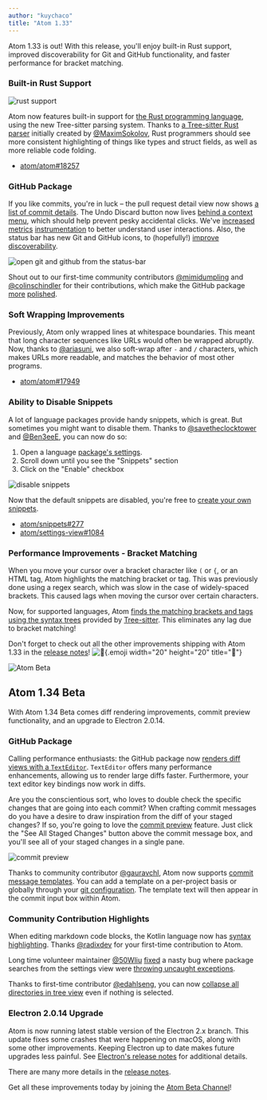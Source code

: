 ```yaml
---
author: "kuychaco"
title: "Atom 1.33"
---
```


Atom 1.33 is out! With this release, you'll enjoy built-in Rust support, improved discoverability for Git and GitHub functionality, and faster performance for bracket matching.

<!--more-->

### Built-in Rust Support

![rust support](/assets/images/user-images.githubusercontent.com/378023/47344983-a5f53c00-d6e4-11e8-98df-810e9df2277a.png)

Atom now features built-in support for [the Rust programming language](https://www.rust-lang.org/), using the new Tree-sitter parsing system. Thanks to [a Tree-sitter Rust parser](https://github.com/tree-sitter/tree-sitter-rust) initially created by [@MaximSokolov](https://github.com/MaximSokolov), Rust programmers should see more consistent highlighting of things like types and struct fields, as well as more reliable code folding.

- [atom/atom#18257](https://github.com/atom/atom/pull/18257)

### GitHub Package

If you like commits, you're in luck – the pull request detail view now shows [a list of commit details](https://github.com/atom/github/pull/1684). The Undo Discard button now lives [behind a context menu](https://github.com/atom/github/pull/1702), which should help prevent pesky accidental clicks. We've [increased](https://github.com/atom/github/pull/1694) [metrics](https://github.com/atom/github/pull/1685) [instrumentation](https://github.com/atom/github/pull/1744) to better understand user interactions. Also, the status bar has new Git and GitHub icons, to (hopefully!) [improve discoverability](https://github.com/atom/github/pull/1704).

![open git and github from the status-bar](/assets/images/user-images.githubusercontent.com/378023/47344982-a5f53c00-d6e4-11e8-94f1-fb4c29f9b3a8.png)

Shout out to our first-time community contributors [@mimidumpling](https://github.com/mimidumpling) and [@colinschindler](https://github.com/colinschindler) for their contributions, which make the GitHub package [more](https://github.com/atom/github/pull/1731) [polished](https://github.com/atom/github/pull/1711).

### Soft Wrapping Improvements

Previously, Atom only wrapped lines at whitespace boundaries. This meant that long character sequences like URLs would often be wrapped abruptly. Now, thanks to [@ariasuni](https://github.com/ariasuni), we also soft-wrap after `-` and `/` characters, which makes URLs more readable, and matches the behavior of most other programs.

- [atom/atom#17949](https://github.com/atom/atom/pull/17949)

### Ability to Disable Snippets

A lot of language packages provide handy snippets, which is great. But sometimes you might want to disable them. Thanks to [@savetheclocktower](https://github.com/savetheclocktower) and [@Ben3eeE](https://github.com/Ben3eeE), you can now do so:

1. Open a language [package's settings](https://flight-manual.atom.io/using-atom/sections/atom-packages/#package-settings).
2. Scroll down until you see the "Snippets" section
3. Click on the "Enable" checkbox

![disable snippets](/assets/images/user-images.githubusercontent.com/378023/47344975-a55ca580-d6e4-11e8-8859-622a75fbc8be.png)

Now that the default snippets are disabled, you're free to [create your own snippets](https://flight-manual.atom.io/using-atom/sections/snippets/#creating-your-own-snippets).

- [atom/snippets#277](https://github.com/atom/snippets/pull/277)
- [atom/settings-view#1084](https://github.com/atom/settings-view/pull/1084)

### Performance Improvements - Bracket Matching

When you move your cursor over a bracket character like `(` or `{`, or an HTML tag, Atom highlights the matching bracket or tag. This was previously done using a regex search, which was slow in the case of widely-spaced brackets. This caused lags when moving the cursor over certain characters.

Now, for supported languages, Atom [finds the matching brackets and tags using the syntax trees](https://github.com/atom/bracket-matcher/pull/367) provided by [Tree-sitter](https://tree-sitter.github.io/tree-sitter). This eliminates any lag due to bracket matching!

<!-- end of stable changes -->

Don't forget to check out all the other improvements shipping with Atom 1.33 in the [release notes](https://github.com/atom/atom/releases/tag/v1.33.0)! ![:memo:](https://github.githubassets.com/images/icons/emoji/unicode/1f4dd.png){.emoji width="20" height="20" title=":memo:"}

![Atom Beta](/assets/images/blog.atom.io/img/release-beta.png)

## Atom 1.34 Beta

With Atom 1.34 Beta comes diff rendering improvements, commit preview functionality, and an upgrade to Electron 2.0.14.

### GitHub Package

Calling performance enthusiasts: the GitHub package now [renders diff views with a `TextEditor`](https://github.com/atom/github/pull/1512). `TextEditor` offers many performance enhancements, allowing us to render large diffs faster. Furthermore, your text editor key bindings now work in diffs.

Are you the conscientious sort, who loves to double check the specific changes that are going into each commit?  When crafting commit messages do you have a desire to draw inspiration from the diff of your staged changes?  If so, you're going to love the [commit preview](https://github.com/atom/github/pull/1767) feature. Just click the "See All Staged Changes" button above the commit message box, and you'll see all of your staged changes in a single pane.

![commit preview](/assets/images/user-images.githubusercontent.com/378023/49013232-5c09e500-f1bf-11e8-9217-bc135bbbb4bd.png)

Thanks to community contributor [@gauravchl](https://github.com/gauravchl), Atom now supports [commit message templates](https://github.com/atom/github/pull/1756). You can add a template on a per-project basis or globally through your [git configuration](https://git-scm.com/book/en/v2/Customizing-Git-Git-Configuration). The template text will then appear in the commit input box within Atom.

### Community Contribution Highlights

When editing markdown code blocks, the Kotlin language now has [syntax highlighting](https://github.com/atom/language-gfm/pull/236). Thanks [@radixdev](https://github.com/radixdev) for your first-time contribution to Atom.

Long time volunteer maintainer [@50Wliu](https://github.com/50Wliu) [fixed](https://github.com/atom/settings-view/pull/1065) a nasty bug where package searches from the settings view were [throwing uncaught exceptions](https://github.com/atom/settings-view/issues/1052).

Thanks to first-time contributor [@edahlseng](https://github.com/edahlseng), you can now [collapse all directories in tree view](https://github.com/atom/tree-view/pull/1287) even if nothing is selected.

### Electron 2.0.14 Upgrade

Atom is now running latest stable version of the Electron 2.x branch. This update fixes some crashes that were happening on macOS, along with some other improvements. Keeping Electron up to date makes future upgrades less painful. See [Electron's release notes](https://electronjs.org/releases#2.0.14) for additional details.

<!-- end of beta changes -->

There are many more details in the [release notes](https://github.com/atom/atom/releases/tag/v1.34.0-beta0).

Get all these improvements today by joining the [Atom Beta Channel](/beta)!
